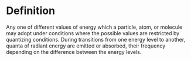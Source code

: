 # Definition

Any one of different values of energy which a particle, atom, or
molecule may adopt under conditions where the possible values are
restricted by quantizing conditions. During transitions from one energy
level to another, quanta of radiant energy are emitted or absorbed,
their frequency depending on the difference between the energy levels.
